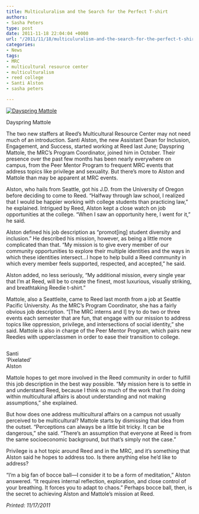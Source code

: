 ```yaml
---
title: Multiculuralism and the Search for the Perfect T-shirt
authors:
- Sasha Peters
type: post
date: 2011-11-18 22:04:04 +0000
url: "/2011/11/18/multiculuralism-and-the-search-for-the-perfect-t-shirt/"
categories:
- News
tags:
- MRC
- multicultural resource center
- multiculturalism
- reed college
- Santi Alston
- sasha peters

---
```

<div id="attachment_1007" style="width: 212px" class="wp-caption alignleft">
  <a href="https://i1.wp.com/www.reedquest.org/wp-content/uploads/2011/11/mattolebw1.jpg"><img class="size-medium wp-image-1007 " title="mattolebw" src="https://i2.wp.com/www.reedquest.org/wp-content/uploads/2011/11/mattolebw1-252x300.jpg?resize=202%2C240" alt="Dayspring Mattole" data-recalc-dims="1" /></a>
  
  <p class="wp-caption-text">
    Dayspring Mattole
  </p>
</div>

The two new staffers at Reed’s Multicultural Resource Center may not need much of an introduction. Santi Alston, the new Assistant Dean for Inclusion, Engagement, and Success, started working at Reed last June; Dayspring Mattole, the MRC’s Program Coordinator, joined him in October. Their presence over the past few months has been nearly everywhere on campus, from the Peer Mentor Program to frequent MRC events that address topics like privilege and sexuality. But there’s more to Alston and Mattole than may be apparent at MRC events.

Alston, who hails from Seattle, got his J.D. from the University of Oregon before deciding to come to Reed. “Halfway through law school, I realized that I would be happier working with college students than practicing law,” he explained. Intrigued by Reed, Alston kept a close watch on job opportunities at the college. “When I saw an opportunity here, I went for it,” he said.

Alston defined his job description as “promot[ing] student diversity and inclusion.” He described his mission, however, as being a little more complicated than that. “My mission is to give every member of our community opportunities to explore their multiple identities and the ways in which these identities intersect…I hope to help build a Reed community in which every member feels supported, respected, and accepted,” he said.
  
Alston added, no less seriously, “My additional mission, every single year that I&#8217;m at Reed, will be to create the finest, most luxurious, visually striking, and breathtaking Reedie t-shirt.”

Mattole, also a Seattleite, came to Reed last month from a job at Seattle Pacific University. As the MRC’s Program Coordinator, she has a fairly obvious job description. “[The MRC interns and I] try to do two or three events each semester that are fun, that engage with our mission to address topics like oppression, privilege, and intersections of social identity,” she said. Mattole is also in charge of the Peer Mentor Program, which pairs new Reedies with upperclassmen in order to ease their transition to college.

<div id="attachment_1008" style="width: 90px" class="wp-caption alignright">
  <a href="https://i1.wp.com/www.reedquest.org/wp-content/uploads/2011/11/salstonbw.jpg"><img class="size-full wp-image-1008" title="salstonbw" src="https://i1.wp.com/www.reedquest.org/wp-content/uploads/2011/11/salstonbw.jpg?resize=80%2C95" alt="" data-recalc-dims="1" /></a>
  
  <p class="wp-caption-text">
    Santi ‘Pixelated’ Alston
  </p>
</div>

Mattole hopes to get more involved in the Reed community in order to fulfill this job description in the best way possible. “My mission here is to settle in and understand Reed, because I think so much of the work that I’m doing within multicultural affairs is about understanding and not making assumptions,” she explained.

But how does one address multicultural affairs on a campus not usually perceived to be multicultural? Mattole starts by dismissing that idea from the outset. “Perceptions can always be a little bit tricky. It can be dangerous,” she said. “There’s an assumption that everyone at Reed is from the same socioeconomic background, but that’s simply not the case.”

Privilege is a hot topic around Reed and in the MRC, and it’s something that Alston said he hopes to address too. Is there anything else he’d like to address?

“I&#8217;m a big fan of bocce ball—I consider it to be a form of meditation,” Alston answered. “It requires internal reflection, exploration, and close control of your breathing. It forces you to adapt to chaos.” Perhaps bocce ball, then, is the secret to achieving Alston and Mattole’s mission at Reed.

_Printed: 11/17/2011_